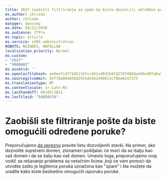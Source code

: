 ```yaml
---
title: 2637 zaobišli filtriranje za spam da biste dozvolili određene poruke?
ms.author: chrisda
author: chrisda
manager: dansimp
ms.date: 04/21/2020
ms.audience: ITPro
ms.topic: article
ms.service: o365-administration
ROBOTS: NOINDEX, NOFOLLOW
localization_priority: Normal
ms.custom:
- "2637"
- "9000682"
ms.assetid: ''
ms.openlocfilehash: aa9ee7cd7710517dfcc441cd931b9f427474869ad49ed0fa0a91a06e06682ed7
ms.sourcegitcommit: b5f7da89a650d2915dc652449623c78be6247175
ms.translationtype: MT
ms.contentlocale: sr-Latn-RS
ms.lasthandoff: 08/05/2021
ms.locfileid: "54059574"
---
```

# <a name="bypass-spam-filtering-to-allow-specific-messages"></a>Zaobišli ste filtriranje pošte da biste omogućili određene poruke?

Preporučujemo [da oprezno](https://docs.microsoft.com/exchange/troubleshoot/antispam/cautions-against-bypassing-spam-filters) pravite listu dozvoljenih stavki. Na primer, ako dozvolite sopstveni domen, zlonameri pošiljalac će moći da se išalju kao vaš domen i da se šalju kao vaš domen.  Umesto toga, preporučujemo ovaj vodič za rešavanje problema sa netačnim licima [,](https://docs.microsoft.com/microsoft-365/security/office-365-security/anti-spam-protection)koji će vam pomoći da utvrdite zašto je legitimna poruka označena kao "spam" i šta možete da uradite kako biste bezbedno omogućili isporuku poruke.

